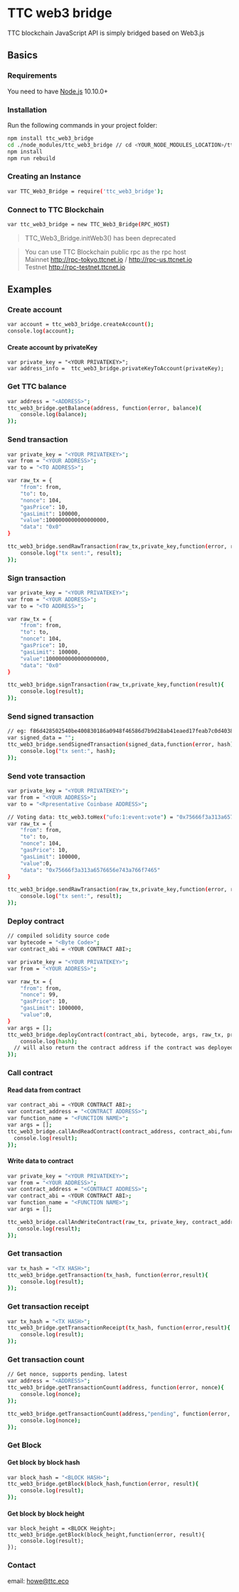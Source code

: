 # TTC web3 bridge
TTC blockchain JavaScript API is simply bridged based on Web3.js
## Basics

### Requirements
You need to have [Node.js](https://nodejs.org/) 10.10.0+

### Installation
Run the following commands in your project folder:
```bash
npm install ttc_web3_bridge
cd ./node_modules/ttc_web3_bridge // cd <YOUR_NODE_MODULES_LOCATION>/ttc_web3_bridge
npm install
npm run rebuild

```

### Creating an Instance
```bash
var TTC_Web3_Bridge = require('ttc_web3_bridge');
```
### Connect to TTC Blockchain

```bash
var ttc_web3_bridge = new TTC_Web3_Bridge(RPC_HOST)
```
> TTC_Web3_Bridge.initWeb3() has been deprecated

> You can use TTC Blockchain public rpc as the rpc host \
> Mainnet http://rpc-tokyo.ttcnet.io / http://rpc-us.ttcnet.io \
> Testnet http://rpc-testnet.ttcnet.io


## Examples

### Create account
```bash
var account = ttc_web3_bridge.createAccount();
console.log(account);
```
#### Create account by privateKey  
```
var private_key = "<YOUR PRIVATEKEY>";
var address_info =  ttc_web3_bridge.privateKeyToAccount(privateKey);
```
### Get TTC balance
```bash
var address = "<ADDRESS>";
ttc_web3_bridge.getBalance(address, function(error, balance){
	console.log(balance);
});
```
### Send transaction
```bash
var private_key = "<YOUR PRIVATEKEY>";
var from = "<YOUR ADDRESS>";
var to = "<TO ADDRESS>";

var raw_tx = {
	"from": from,
	"to": to,
	"nonce": 104,
	"gasPrice": 10,
	"gasLimit": 100000,
	"value":1000000000000000000,
  	"data": "0x0"
}

ttc_web3_bridge.sendRawTransaction(raw_tx,private_key,function(error, result){
	console.log("tx sent:", result);
});
```

### Sign transaction
```bash
var private_key = "<YOUR PRIVATEKEY>";
var from = "<YOUR ADDRESS>";
var to = "<TO ADDRESS>";

var raw_tx = {
	"from": from,
	"to": to,
	"nonce": 104,
	"gasPrice": 10,
	"gasLimit": 100000,
	"value":1000000000000000000,
  	"data": "0x0"
}

ttc_web3_bridge.signTransaction(raw_tx,private_key,function(result){
	console.log(result);
});
```

### Send signed transaction
```bash
// eg: f86d428502540be400830186a0948f46586d7b9d28ab41eaed17feab7c0d403830f0880de0b6b3a7640000001ca08b2759a90cd6fd841cc827a688f7678a57ff0e4eb26412a3dc65e501a13ef398a0463c0bc41e9e3ec9780fd9fc071fa088958a4054593a7ab4fe85ac9d8a5306ae
var signed_data = "";
ttc_web3_bridge.sendSignedTransaction(signed_data,function(error, hash){
	console.log("tx sent:", hash);
});
```

### Send vote transaction
```bash
var private_key = "<YOUR PRIVATEKEY>";
var from = "<YOUR ADDRESS>";
var to = "<Rpresentative Coinbase ADDRESS>";

// Voting data: ttc_web3.toHex("ufo:1:event:vote") = "0x75666f3a313a6576656e743a766f7465"
var raw_tx = {
	"from": from,
	"to": to,
	"nonce": 104,
	"gasPrice": 10,
	"gasLimit": 100000,
	"value":0,
  	"data": "0x75666f3a313a6576656e743a766f7465"
}

ttc_web3_bridge.sendRawTransaction(raw_tx,private_key,function(error, result){
	console.log("tx sent:", result);
});
```

### Deploy contract
```bash
// compiled solidity source code
var bytecode = "<Byte Code>";
var contract_abi = <YOUR CONTRACT ABI>;

var private_key = "<YOUR PRIVATEKEY>";
var from = "<YOUR ADDRESS>";

var raw_tx = {
	"from": from,
	"nonce": 99,
	"gasPrice": 10,
	"gasLimit": 1000000,
	"value":0,
}
var args = [];
ttc_web3_bridge.deployContract(contract_abi, bytecode, args, raw_tx, private_key, function(error, hash){
	console.log(hash);
  // will also return the contract address if the contract was deployed
});
```

### Call contract
#### Read data from contract
```bash
var contract_abi = <YOUR CONTRACT ABI>;
var contract_address = "<CONTRACT ADDRESS>";
var function_name = "<FUNCTION NAME>";
var args = [];
ttc_web3_bridge.callAndReadContract(contract_address, contract_abi,function_name, args, function(error, result){
  console.log(result);
});
```
#### Write data to contract
```bash
var private_key = "<YOUR PRIVATEKEY>";
var from = "<YOUR ADDRESS>";
var contract_address = "<CONTRACT ADDRESS>";
var contract_abi = <YOUR CONTRACT ABI>;
var function_name = "<FUNCTION NAME>";
var args = [];

ttc_web3_bridge.callAndWriteContract(raw_tx, private_key, contract_address, contract_abi, function_name, args, function(error,result){
   console.log(result);
});
```

### Get transaction
```bash
var tx_hash = "<TX HASH>";
ttc_web3_bridge.getTransaction(tx_hash, function(error,result){
	console.log(result);
});
```


### Get transaction receipt
```bash
var tx_hash = "<TX HASH>";
ttc_web3_bridge.getTransactionReceipt(tx_hash, function(error,result){
	console.log(result);
});
```

### Get transaction count
```bash
// Get nonce, supports pending、latest
var address = "<ADDRESS>";
ttc_web3_bridge.getTransactionCount(address, function(error, nonce){
	console.log(nonce);
});

ttc_web3_bridge.getTransactionCount(address,"pending", function(error, nonce){
	console.log(nonce);
});
```


### Get Block
#### Get block by block hash
```bash
var block_hash = "<BLOCK HASH>";
ttc_web3_bridge.getBlock(block_hash,function(error, result){
	console.log(result);
});
```
#### Get block by block height
```
var block_height = <BLOCK Height>;
ttc_web3_bridge.getBlock(block_height,function(error, result){
	console.log(result);
});
```

### Contact
email: howe@ttc.eco
